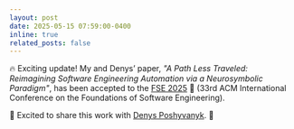```yaml
---
layout: post
date: 2025-05-15 07:59:00-0400
inline: true
related_posts: false
---
```




<p>🔥 Exciting update! My and Denys’ paper, <em>"A Path Less Traveled: Reimagining Software Engineering Automation via a Neurosymbolic Paradigm"</em>, has been accepted to the <a href="https://conf.researchr.org/home/fse-2025" target="_blank">FSE 2025</a> 🎉 (33rd ACM International Conference on the Foundations of Software Engineering). </p>
<p>👏 Excited to share this work with <a href="https://www.cs.wm.edu/~denys/" target="_blank">Denys Poshyvanyk</a>. 🚀</p>